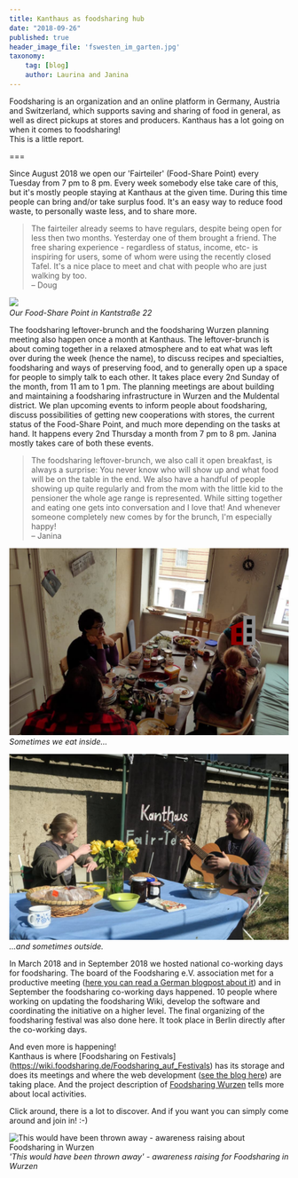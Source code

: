 ```yaml
---
title: Kanthaus as foodsharing hub
date: "2018-09-26"
published: true
header_image_file: 'fswesten_im_garten.jpg'
taxonomy:
    tag: [blog]
    author: Laurina and Janina
---
```


Foodsharing is an organization and an online platform in Germany, Austria and Switzerland, which supports saving and sharing of food in general, as well as direct pickups at stores and producers. Kanthaus has a lot going on when it comes to foodsharing!<br>
This is a little report.

===

Since August 2018 we open our 'Fairteiler' (Food-Share Point) every Tuesday from 7 pm to 8 pm. Every week somebody else take care of this, but it's mostly people staying at Kanthaus at the given time. During this time people can bring and/or take surplus food. It's an easy way to reduce food waste, to personally waste less, and to share more.

> The fairteiler already seems to have regulars, despite being open for less then two months. Yesterday one of them brought a friend. The free sharing experience - regardless of status, income, etc- is inspiring for users, some of whom were using the recently closed Tafel. It's a nice place to meet and chat with people who are just walking by too.<br>
> – Doug

![](Fairteiler_geöffnet_Schild.jpg)<br>
_Our Food-Share Point in Kantstraße 22_

The foodsharing leftover-brunch and the foodsharing Wurzen planning meeting also happen once a month at Kanthaus. The leftover-brunch is about coming together in a relaxed atmosphere and to eat what was left over during the week (hence the name), to discuss recipes and specialties, foodsharing and ways of preserving food, and to generally open up a space for people to simply talk to each other. It takes place every 2nd Sunday of the month, from 11 am to 1 pm. The planning meetings are about building and maintaining a foodsharing infrastructure in Wurzen and the Muldental district. We plan upcoming events to inform people about foodsharing, discuss possibilities of getting new cooperations with stores, the current status of the Food-Share Point, and much more depending on the tasks at hand. It happens every 2nd Thursday a month from 7 pm to 8 pm. Janina mostly takes care of both these events.

> The foodsharing leftover-brunch, we also call it open breakfast, is always a surprise: You never know who will show up and what food will be on the table in the end. We also have a handful of people showing up quite regularly and from the mom with the little kid to the pensioner the whole age range is represented. While sitting together and eating one gets into conversation and I love that! And whenever someone completely new comes by for the brunch, I'm especially happy!<br>
> – Janina

![](fsbrunchInside.jpg)<br>
_Sometimes we eat inside..._

![](fsbrunchOutside.jpg)<br>
_...and sometimes outside._

In March 2018 and in September 2018 we hosted national co-working days for foodsharing. The board of the Foodsharing e.V. association met for a productive meeting ([here you can read a German blogpost about it](https://foodsharing.de/?page=blog&sub=read&id=231))
and in September the foodsharing co-working days happened. 10 people where working on updating the foodsharing Wiki, develop the software and coordinating the initiative on a higher level. The final organizing of the foodsharing festival was also done here. It took place in Berlin directly after the co-working days.

And even more is happening!<br>
Kanthaus is where [Foodsharing on Festivals] (https://wiki.foodsharing.de/Foodsharing_auf_Festivals) has its storage and does its meetings and where the web development ([see the blog here](https://devblog.foodsharing.de/index.en.html)) are taking place.
And the project description of [Foodsharing Wurzen](https://kanthaus.online/en/projects/foodsharing) tells more about local activities.

Click around, there is a lot to discover. And if you want you can simply come around and join in! :-)

![This would have been thrown away - awareness raising about Foodsharing in Wurzen](Foodsharingöffentlichkeitsarbeit-in-Wurzen.jpg)<br>
_'This would have been thrown away' - awareness raising for Foodsharing in Wurzen_
